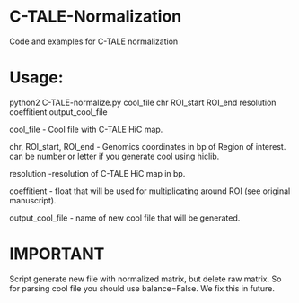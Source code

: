 # C-TALE-Normalization
Code and examples for C-TALE normalization
# Usage:
python2 C-TALE-normalize.py cool_file chr ROI_start ROI_end resolution coeffitient output_cool_file


cool_file - Cool file with C-TALE HiC map.

chr, ROI_start, ROI_end - Genomics coordinates in bp of Region of interest. <chr> can be number or letter if you generate cool using hiclib.

resolution -resolution of C-TALE HiC map in bp.

coeffitient - float that will be used for multiplicating around ROI (see original manuscript).

output_cool_file - name of new cool file that will be generated.

# IMPORTANT
Script generate new file with normalized matrix, but delete raw matrix. So for parsing cool file you should use balance=False.
We fix this in future.
